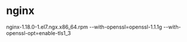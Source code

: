 # nginx
nginx-1.18.0-1.el7.ngx.x86_64.rpm --with-openssl=openssl-1.1.1g --with-openssl-opt=enable-tls1_3
